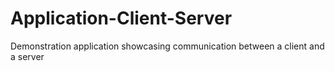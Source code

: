 # Application-Client-Server
Demonstration application showcasing communication between a client and a server
